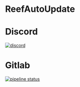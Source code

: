 # ReefAutoUpdate

# Discord
[![discord](https://discordapp.com/api/guilds/638760361369010177/widget.png?style=banner2)]( https://discord.gg/M4A6cak)

# Gitlab
[![pipeline status](https://gitlab.com/Ree-jp/ReefAutoUpdate/badges/dev/pipeline.svg)](https://gitlab.com/Ree-jp/ReefAutoUpdate/-/commits/dev)